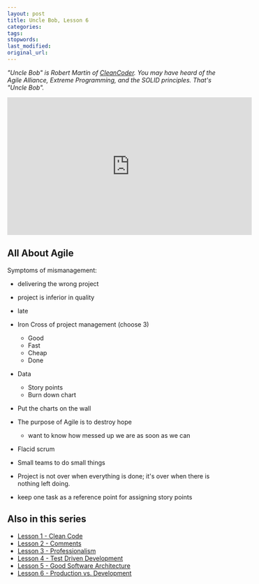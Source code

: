 ```yaml
---
layout: post
title: Uncle Bob, Lesson 6
categories:
tags:
stopwords:
last_modified:
original_url:
---
```


*"Uncle Bob" is Robert Martin of [CleanCoder](http://cleancoder.com/products). You
may have heard of the Agile Alliance, Extreme Programming, and the SOLID
principles. That's "Uncle Bob".*

<div class="youtube">
<iframe width="560" height="315" src="https://www.youtube.com/embed/l-gF0vDhJVI" frameborder="0" allow="accelerometer; autoplay; clipboard-write; encrypted-media; gyroscope; picture-in-picture" allowfullscreen></iframe>
</div>

## All About Agile

Symptoms of mismanagement:

* delivering the wrong project
* project is inferior in quality
* late
* Iron Cross of project management (choose 3)
	* Good
	* Fast
	* Cheap
	* Done

* Data
	* Story points
	* Burn down chart
* Put the charts on the wall

* The purpose of Agile is to destroy hope
	* want to know how messed up we are as soon as we can

* Flacid scrum

* Small teams to do small things

* Project is not over when everything is done; it's over when there is nothing left doing.

* keep one task as a reference point for assigning story points


## Also in this series

* [Lesson 1 - Clean Code](/uncle-bob-lesson-1/)
* [Lesson 2 - Comments](/uncle-bob-lesson-2/)
* [Lesson 3 - Professionalism](/uncle-bob-lesson-3/)
* [Lesson 4 - Test Driven Development](/uncle-bob-lesson-4/)
* [Lesson 5 - Good Software Architecture](/uncle-bob-lesson-5/)
* [Lesson 6 - Production vs. Development](/uncle-bob-lesson-6/)

